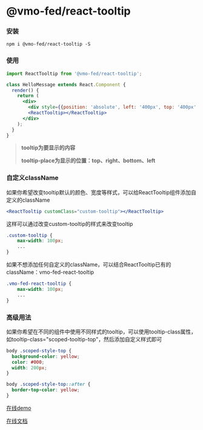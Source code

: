 # @vmo-fed/react-tooltip

### 安装

```shell
npm i @vmo-fed/react-tooltip -S
```

### 使用

```jsx
import ReactTooltip from '@vmo-fed/react-tooltip';

class HelloMessage extends React.Component {
  render() {
    return (
      <div>
        <div style={{position: 'absolute', left: '400px', top: '400px', padding: '20px', backgroundColor: 'red'}} tooltip="第一个组件 向上" tooltip-place="top">向上</div>
        <ReactTooltip></ReactTooltip>
      </div>
    );
  }
}
```

> **tooltip为要显示的内容**
>
> **tooltip-place为显示的位置：top、right、bottom、left**

### 自定义className

如果你希望改变tooltip默认的颜色、宽度等样式，可以给ReactTooltip组件添加自定义的className

```jsx
<ReactTooltip customClass="custom-tooltip"></ReactTooltip>
```

这样可以通过改变custom-tooltip的样式来改变tooltip

```css
.custom-tooltip {
    max-width: 100px;
    ...
}
```

如果不想添加任何自定义的className，可以结合ReactTooltip已有的className：vmo-fed-react-tooltip

```css
.vmo-fed-react-tooltip {
    max-width: 100px;
    ...
}
```

### 高级用法

如果你希望在不同的组件中使用不同样式的tooltip，可以使用tooltip-class属性，如tooltip-class="scoped-tooltip-top"，然后添加自定义样式即可

```css
body .scoped-style-top {
  background-color: yellow;
  color: #000;
  width: 200px;
}

body .scoped-style-top::after {
  border-top-color: yellow;
}
```

[在线demo](https://codesandbox.io/s/rrl5x2nqvo)

[在线文档](https://vmo-fed.github.io/react-tooltip/doc/#/react-tooltip/doc/react-tooltip)
